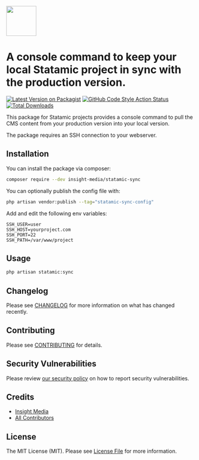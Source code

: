 <br>
<img src="https://www.insight-media.be/images/logo.svg" height="80">

# A console command to keep your local Statamic project in sync with the production version.

[![Latest Version on Packagist](https://img.shields.io/badge/packagist-v1.0.0-blue)](https://packagist.org/p2/insight-media/statamic-sync)
[![GitHub Code Style Action Status](https://img.shields.io/github/workflow/status/insight-media/statamic-sync/Check%20&%20fix%20styling?label=code%20style)](https://github.com/insight-media/statamic-sync/actions?query=workflow%3A"Check+%26+fix+styling"+branch%3Amain)
[![Total Downloads](https://img.shields.io/packagist/dt/insight-media/statamic-sync.svg?style=flat-square)](https://packagist.org/packages/insight-media/statamic-sync)

This package for Statamic projects provides a console command to pull the CMS content from your production version into your local version.

The package requires an SSH connection to your webserver.

## Installation

You can install the package via composer:

```bash
composer require --dev insight-media/statamic-sync
```

You can optionally publish the config file with:

```bash
php artisan vendor:publish --tag="statamic-sync-config"
```

Add and edit the following env variables:

```code
SSH_USER=user
SSH_HOST=yourproject.com
SSH_PORT=22
SSH_PATH=/var/www/project
```

## Usage

```bash
php artisan statamic:sync
```

## Changelog

Please see [CHANGELOG](CHANGELOG.md) for more information on what has changed recently.

## Contributing

Please see [CONTRIBUTING](.github/CONTRIBUTING.md) for details.

## Security Vulnerabilities

Please review [our security policy](../../security/policy) on how to report security vulnerabilities.

## Credits

- [Insight Media](https://github.com/insight-media)
- [All Contributors](../../contributors)

## License

The MIT License (MIT). Please see [License File](LICENSE.md) for more information.
